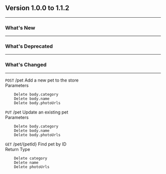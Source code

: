 ## Version 1.0.0 to 1.1.2
---
### What's New
---

### What's Deprecated
---

### What's Changed
---
`POST` /pet Add a new pet to the store  
    Parameters

        Delete body.category
        Delete body.name
        Delete body.photoUrls
`PUT` /pet Update an existing pet  
    Parameters

        Delete body.category
        Delete body.name
        Delete body.photoUrls
`GET` /pet/{petId} Find pet by ID  
    Return Type

        Delete category
        Delete name
        Delete photoUrls
